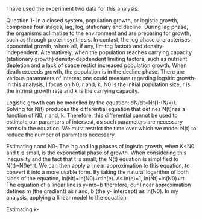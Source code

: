 I have used the experiment two data for this analysis. 

Question 1-
In a closed system, population growth, or logistic growth, comprises four stages, lag, log, stationary and decline. During lag phase, the organisms aclimatise to the environment and are preparing for growth, such as through protein synthesis. In contast, the log phase characterises eponential growth, where all, if any, limitng factors and density-independent. Alternatively, when the population reaches carrying capacity (stationary growth) density-depdendent limiting factors, such as nutrient depletion and a lack of space restict increased population growth. When death exceeds growth, the population is in the decline phase. There are various paramaters of interest one could measure regarding logsitic growth- in this analysis, I focus on N0, r and, k. N0 is the initial population size, r is the intrinsi growth rate and k is the carrying capacity.

Logistic growth can be modelled by the equation: dN/dt=Nr(1-(N/k)). Solving for N(t) produces the differential equation that defines
N(t)nas a function of N0, r and, k. Therefore, this differential cannot be used to estimate our paramters of intersest, as such parameters are necessary terms in the equation. We must restrict the time over which we model N(t) to reduce the number of paramters necessary. 

 Estimating r and N0-
 The lag and log phases of logistic growth, when K<N0 and t is small, is the exponential phase of growth. When considering this inequality 
 and the fact that t is small, the N(t) equation is simplified to N(t)=N0e^rt. We can then apply a linear approximation to this equation, 
 to convert it into a more usable form. By taking the natural logarithm of both sides of the equation, ln(Nt)=ln(N0)+rtln(e). As ln(e)=1, 
 ln(Nt)=ln(N0)+rt. The equation of a linear line is y=mx+b therefore, our linear approximation defines m (the gradient) as r and, b (the y- 
 intercept) as ln(N0). In my analysis, applying a linear model to the equation 

 Estimating k-
